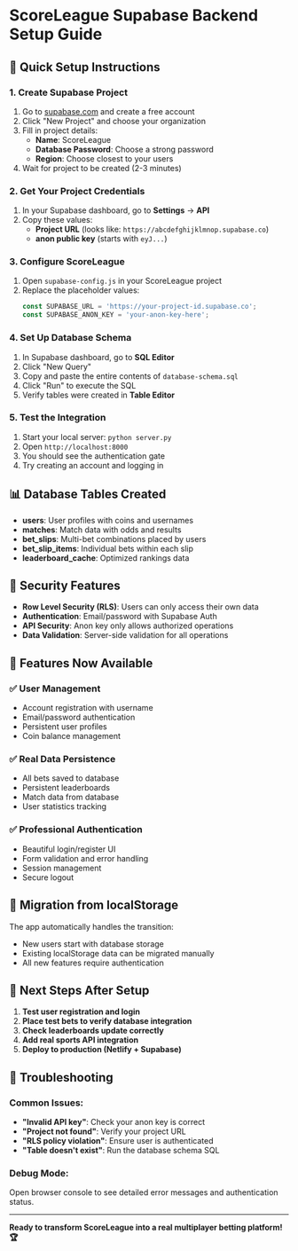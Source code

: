# ScoreLeague Supabase Backend Setup Guide

## 🚀 Quick Setup Instructions

### 1. Create Supabase Project
1. Go to [supabase.com](https://supabase.com) and create a free account
2. Click "New Project" and choose your organization
3. Fill in project details:
   - **Name**: ScoreLeague
   - **Database Password**: Choose a strong password
   - **Region**: Choose closest to your users
4. Wait for project to be created (2-3 minutes)

### 2. Get Your Project Credentials
1. In your Supabase dashboard, go to **Settings** → **API**
2. Copy these values:
   - **Project URL** (looks like: `https://abcdefghijklmnop.supabase.co`)
   - **anon public key** (starts with `eyJ...`)

### 3. Configure ScoreLeague
1. Open `supabase-config.js` in your ScoreLeague project
2. Replace the placeholder values:
   ```javascript
   const SUPABASE_URL = 'https://your-project-id.supabase.co';
   const SUPABASE_ANON_KEY = 'your-anon-key-here';
   ```

### 4. Set Up Database Schema
1. In Supabase dashboard, go to **SQL Editor**
2. Click "New Query"
3. Copy and paste the entire contents of `database-schema.sql`
4. Click "Run" to execute the SQL
5. Verify tables were created in **Table Editor**

### 5. Test the Integration
1. Start your local server: `python server.py`
2. Open `http://localhost:8000`
3. You should see the authentication gate
4. Try creating an account and logging in

## 📊 Database Tables Created

- **users**: User profiles with coins and usernames
- **matches**: Match data with odds and results
- **bet_slips**: Multi-bet combinations placed by users
- **bet_slip_items**: Individual bets within each slip
- **leaderboard_cache**: Optimized rankings data

## 🔐 Security Features

- **Row Level Security (RLS)**: Users can only access their own data
- **Authentication**: Email/password with Supabase Auth
- **API Security**: Anon key only allows authorized operations
- **Data Validation**: Server-side validation for all operations

## 🎯 Features Now Available

### ✅ User Management
- Account registration with username
- Email/password authentication
- Persistent user profiles
- Coin balance management

### ✅ Real Data Persistence
- All bets saved to database
- Persistent leaderboards
- Match data from database
- User statistics tracking

### ✅ Professional Authentication
- Beautiful login/register UI
- Form validation and error handling
- Session management
- Secure logout

## 🔄 Migration from localStorage

The app automatically handles the transition:
- New users start with database storage
- Existing localStorage data can be migrated manually
- All new features require authentication

## 🚀 Next Steps After Setup

1. **Test user registration and login**
2. **Place test bets to verify database integration**
3. **Check leaderboards update correctly**
4. **Add real sports API integration**
5. **Deploy to production (Netlify + Supabase)**

## 🐛 Troubleshooting

### Common Issues:
- **"Invalid API key"**: Check your anon key is correct
- **"Project not found"**: Verify your project URL
- **"RLS policy violation"**: Ensure user is authenticated
- **"Table doesn't exist"**: Run the database schema SQL

### Debug Mode:
Open browser console to see detailed error messages and authentication status.

---

**Ready to transform ScoreLeague into a real multiplayer betting platform! 🏆**
